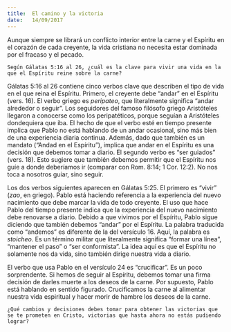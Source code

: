 ```yaml
---
title:  El camino y la victoria
date:   14/09/2017
---
```


Aunque siempre se librará un conflicto interior entre la carne y el Espíritu en el corazón de cada creyente, la vida cristiana no necesita estar dominada por el fracaso y el pecado.

`Según Gálatas 5:16 al 26, ¿cuál es la clave para vivir una vida en la que el Espíritu reine sobre la carne?`

Gálatas 5:16 al 26 contiene cinco verbos clave que describen el tipo de vida en el que reina el Espíritu. Primero, el creyente debe “andar” en el Espíritu (vers. 16). El verbo griego es *peripateo*, que literalmente significa “andar alrededor o seguir”. Los seguidores del famoso filósofo griego Aristóteles llegaron a conocerse como los peripatéticos, porque seguían a Aristóteles dondequiera que iba. El hecho de que el verbo esté en tiempo presente implica que Pablo no está hablando de un andar ocasional, sino más bien de una experiencia diaria continua. Además, dado que también es un mandato (“Andad en el Espíritu”), implica que andar en el Espíritu es una decisión que debemos tomar a diario. El segundo verbo es “ser guiados” (vers. 18). Esto sugiere que también debemos permitir que el Espíritu nos guíe a donde deberíamos ir (comparar con Rom. 8:14; 1 Cor. 12:2). No nos toca a nosotros guiar, sino seguir.

Los dos verbos siguientes aparecen en Gálatas 5:25. El primero es “vivir” (*zao*, en griego). Pablo está haciendo referencia a la experiencia del nuevo nacimiento que debe marcar la vida de todo creyente. El uso que hace Pablo del tiempo presente indica que la experiencia del nuevo nacimiento debe renovarse a diario. Debido a que vivimos por el Espíritu, Pablo sigue diciendo que también debemos “andar” por el Espíritu. La palabra traducida como “andemos” es diferente de la del versículo 16. Aquí, la palabra es *stoicheo*. Es un término militar que literalmente significa “formar una línea”, “mantener el paso” o “ser conformista”. La idea aquí es que el Espíritu no solamente nos da vida, sino también dirige nuestra vida a diario.

El verbo que usa Pablo en el versículo 24 es “crucificar”. Es un poco sorprendente. Si hemos de seguir al Espíritu, debemos tomar una firma decisión de darles muerte a los deseos de la carne. Por supuesto, Pablo está hablando en sentido figurado. Crucificamos la carne al alimentar nuestra vida espiritual y hacer morir de hambre los deseos de la carne.

`¿Qué cambios y decisiones debes tomar para obtener las victorias que se te prometen en Cristo, victorias que hasta ahora no estás pudiendo lograr?`